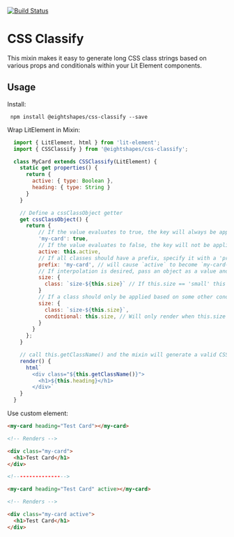 [![Build Status](https://travis-ci.org/EightShapes/lit-element-mixins.svg?branch=master)](https://travis-ci.org/EightShapes/lit-element-mixins)

# CSS Classify

This mixin makes it easy to generate long CSS class strings based on various props and conditionals within your Lit Element components.

## Usage

Install:

```
 npm install @eightshapes/css-classify --save
```

Wrap LitElement in Mixin:

```js
  import { LitElement, html } from 'lit-element';
  import { CSSClassify } from '@eightshapes/css-classify';

  class MyCard extends CSSClassify(LitElement) {
    static get properties() {
      return {
        active: { type: Boolean },
        heading: { type: String }
      }
    }

    // Define a cssClassObject getter
    get cssClassObject() {
      return {
          // If the value evaluates to true, the key will always be applied as a class
          'my-card': true,
          // If the value evaluates to false, the key will not be applied as a class
          active: this.active,
          // If all classes should have a prefix, specify it with a 'prefix' key
          prefix: 'my-card', // will cause `active` to become `my-card--active`
          // If interpolation is desired, pass an object as a value and define the class that should be applied
          size: {
            class: `size-${this.size}` // If this.size == 'small' this will generate `my-card--size-small`
          }
          // If a class should only be applied based on some other conditional than the value evaluating to true, pass the separate conditional as an object
          size: {
            class: `size-${this.size}`,
            conditional: this.size, // Will only render when this.size is defined
          }
        }
      };
    }

    // call this.getClassName() and the mixin will generate a valid CSS class name based on the cssClassObject()
    render() {
      html`
        <div class="${this.getClassName()}">
          <h1>${this.heading}</h1>
        </div>`
    }
  }
```

Use custom element:

```html
<my-card heading="Test Card"></my-card>

<!-- Renders -->

<div class="my-card">
  <h1>Test Card</h1>
</div>

<!----------------->

<my-card heading="Test Card" active></my-card>

<!-- Renders -->

<div class="my-card active">
  <h1>Test Card</h1>
</div>
```
